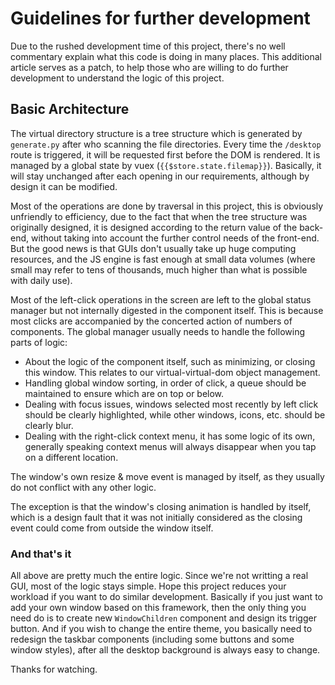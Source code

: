 # Guidelines for further development

Due to the rushed development time of this project, there's no well commentary explain what this code is doing in many places. This additional article serves as a patch, to help those who are willing to do further development to understand the logic of this project.

## Basic Architecture

The virtual directory structure is a tree structure which is generated by `generate.py` after who scanning the file directories. Every time the `/desktop` route is triggered, it will be requested first before the DOM is rendered. It is managed by a global state by vuex (`{{$store.state.filemap}}`). Basically, it will stay unchanged after each opening in our requirements, although by design it can be modified.

Most of the operations are done by traversal in this project, this is obviously unfriendly to efficiency, due to the fact that when the tree structure was originally designed, it is designed according to the return value of the back-end, without taking into account the further control needs of the front-end. But the good news is that GUIs don't usually take up huge computing resources, and the JS engine is fast enough at small data volumes (where small may refer to tens of thousands, much higher than what is possible with daily use).

Most of the left-click operations in the screen are left to the global status manager but not internally digested in the component itself. This is because most clicks are accompanied by the concerted action of numbers of components. The global manager usually needs to handle the following parts of logic:
- About the logic of the component itself, such as minimizing, or closing this window. This relates to our virtual-virtual-dom object management.
- Handling global window sorting, in order of click, a queue should be maintained to ensure which are on top or below.
- Dealing with focus issues, windows selected most recently by left click should be clearly highlighted, while other windows, icons, etc. should be clearly blur.
- Dealing with the right-click context menu, it has some logic of its own, generally speaking context menus will always disappear when you tap on a different location.

The window's own resize & move event is managed by itself, as they usually do not conflict with any other logic.

The exception is that the window's closing animation is handled by itself, which is a design fault that it was not initially considered as the closing event could come from outside the window itself.

### And that's it

All above are pretty much the entire logic. Since we're not writting a real GUI, most of the logic stays simple. Hope this project reduces your workload if you want to do similar development. Basically if you just want to add your own window based on this framework, then the only thing you need do is to create new `WindowChildren` component and design its trigger button. And if you wish to change the entire theme, you basically need to redesign the taskbar components (including some buttons and some window styles), after all the desktop background is always easy to change.

Thanks for watching.

